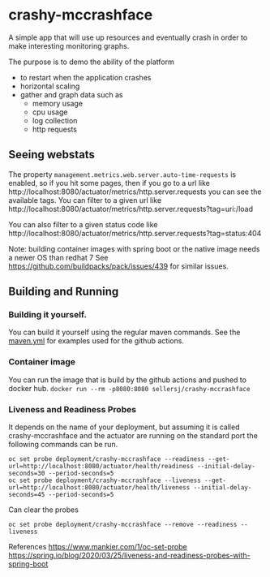 # crashy-mccrashface

A simple app that will use up resources and eventually crash in order to make interesting monitoring graphs.

The purpose is to demo the ability of the platform
* to restart when the application crashes
* horizontal scaling
* gather and graph data such as
    * memory usage
    * cpu usage
    * log collection
    * http requests

## Seeing webstats
The property `management.metrics.web.server.auto-time-requests` is enabled, so if you hit some pages, then if
you go to a url like http://localhost:8080/actuator/metrics/http.server.requests you can
see the available tags.
You can filter to a given url like
http://localhost:8080/actuator/metrics/http.server.requests?tag=uri:/load

You can also filter to a given status code like
http://localhost:8080/actuator/metrics/http.server.requests?tag=status:404

Note: building container images with spring boot or the native image needs a newer OS than redhat 7
See https://github.com/buildpacks/pack/issues/439 for similar issues.

## Building and Running

### Building it yourself.
You can build it yourself using the regular maven commands. See the [maven.yml](.github/workflows/maven.yml) for
examples used for the github actions.

### Container image
You can run the image that is build by the github actions and pushed to docker hub.
`docker run --rm -p8080:8080 sellersj/crashy-mccrashface`

### Liveness and Readiness Probes
It depends on the name of your deployment, but assuming it is called crashy-mccrashface and the actuator 
are running on the standard port the following commands can be run.
```
oc set probe deployment/crashy-mccrashface --readiness --get-url=http://localhost:8080/actuator/health/readiness --initial-delay-seconds=30 --period-seconds=5
oc set probe deployment/crashy-mccrashface --liveness --get-url=http://localhost:8080/actuator/health/liveness --initial-delay-seconds=45 --period-seconds=5
```

Can clear the probes
```
oc set probe deployment/crashy-mccrashface --remove --readiness --liveness
```
References
https://www.mankier.com/1/oc-set-probe
https://spring.io/blog/2020/03/25/liveness-and-readiness-probes-with-spring-boot

